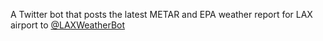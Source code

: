 A Twitter bot that posts the latest METAR and EPA weather report for LAX airport to [@LAXWeatherBot](https://twitter.com/LAXWeatherBot)
